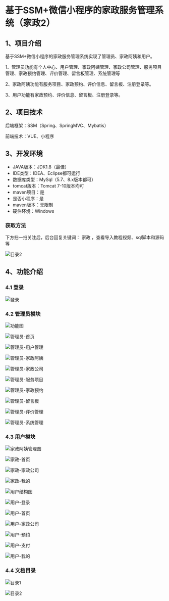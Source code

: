 # 基于SSM+微信小程序的家政服务管理系统（家政2）

## 1、项目介绍

基于SSM+微信小程序的家政服务管理系统实现了管理员、家政阿姨和用户。

1、管理员功能有个人中心、用户管理、家政阿姨管理、家政公司管理、服务项目管理、家政预约管理、评价管理、留言板管理、系统管理等

2、家政阿姨功能有服务项目、家政预约、评价信息、留言板、注册登录等。

3、用户功能有家政预约、评价信息、留言板、注册登录等。

## 2、项目技术

后端框架：SSM（Spring、SpringMVC、Mybatis）

前端技术：VUE、小程序

## 3、开发环境

- JAVA版本：JDK1.8（最佳）
- IDE类型：IDEA、Eclipse都可运行
- 数据库类型：MySql（5.7、8.x版本都可） 
- tomcat版本：Tomcat 7-10版本均可
- maven项目：是
- 是否小程序：是
- maven版本：无限制
- 硬件环境：Windows
###  获取方法

下方扫一扫关注后，后台回复关键词： 家政 ，查看导入教程视频、sql脚本和源码等

![目录2](https://www.codemarket.fun/202407032155305.png)

## 4、功能介绍

### 4.1 登录

![登录](https://www.codemarket.fun/202408132332521.png)

### 4.2 管理员模块

![功能图](https://www.codemarket.fun/202407142157608.png)

![管理员-首页](https://www.codemarket.fun/202407142158248.png)

![管理员-用户管理](https://www.codemarket.fun/202407142158376.png)

![管理员-家政阿姨](https://www.codemarket.fun/202407142157618.png)

![管理员-家政公司](https://www.codemarket.fun/202407142157635.png)

![管理员-服务项目](https://www.codemarket.fun/202407142157616.png)

![管理员-家政预约](https://www.codemarket.fun/202407142157628.png)

![管理员-留言板](https://www.codemarket.fun/202407142157650.png)

![管理员-评价管理](https://www.codemarket.fun/202407142158010.png)

![管理员-系统管理](https://www.codemarket.fun/202407142158316.png)

### 4.3 用户模块
![家政阿姨管理图](https://www.codemarket.fun/202407142158604.png)

![家政-首页](https://www.codemarket.fun/202407142158983.png)

![家政-家政公司](https://www.codemarket.fun/202407142158665.png)

![家政-我的](https://www.codemarket.fun/202407142158994.png)

![用户结构图](https://www.codemarket.fun/202407142158016.png)

![用户-登录](https://www.codemarket.fun/202407142158996.png)

![用户-首页](https://www.codemarket.fun/202407142158019.png)

![用户-家政公司](https://www.codemarket.fun/202407142158006.png)

![用户-预约](https://www.codemarket.fun/202407142158452.png)

![用户-支付](https://www.codemarket.fun/202407142158510.png)

![用户-我的](https://www.codemarket.fun/202407142158404.png)

### 4.4 文档目录

![目录1](https://www.codemarket.fun/202407142158803.png)

![目录2](https://www.codemarket.fun/202407142158804.png)


